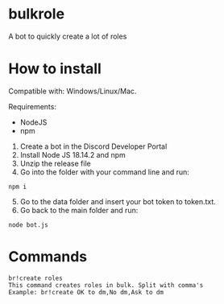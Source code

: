 # bulkrole
A bot to quickly create a lot of roles

# How to install
Compatible with: Windows/Linux/Mac.

Requirements:
- NodeJS
- npm

1. Create a bot in the Discord Developer Portal
2. Install Node JS 18.14.2 and npm
3. Unzip the release file
4. Go into the folder with your command line and run:
```
npm i
```
5. Go to the data folder and insert your bot token to token.txt.
6. Go back to the main folder and run:
```
node bot.js
```

# Commands
```
br!create roles
This command creates roles in bulk. Split with comma's
Example: br!create OK to dm,No dm,Ask to dm
```
